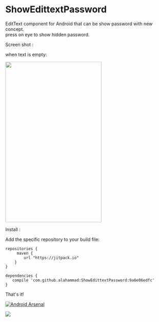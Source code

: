 ShowEdittextPassword
====================

EditText component for Android that can be show password with new concept.</br>
press on eye to show hidden password.


Screen shot :

when text is empty:


<img src="http://i58.tinypic.com/2z89hm1.png" height="500" width="300"></img>

Install :

Add the specific repository to your build file:

    repositories {
         maven {
            url "https://jitpack.io"
        }
    }

    dependencies {
       compile 'com.github.alahammad:ShowEdittextPassword:9a6e06edfc'
    }


That's it!

[![Android Arsenal](https://img.shields.io/badge/Android%20Arsenal-ShowEdittextPassword-brightgreen.svg?style=flat)](https://android-arsenal.com/details/1/906)

[![](https://jitpack.io/v/alahammad/ShowEdittextPassword.svg)](https://jitpack.io/#alahammad/ShowEdittextPassword)

